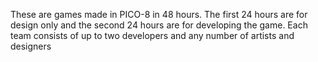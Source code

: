 These are games made in PICO-8 in 48 hours. The first 24 hours are for design only and the second 24 hours are for developing the game.
Each team consists of up to two developers and any number of artists and designers